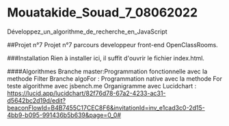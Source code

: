 # Mouatakide_Souad_7_08062022
Développez_un_algorithme_de_recherche_en_JavaScript

##Projet n°7
Projet n°7 parcours developpeur front-end OpenClassRooms.

###Installation
Rien à installer ici, il suffit d'ouvrir le fichier index.html.

####Algorithmes
Branche master:Programmation fonctionnelle avec la methode Filter
Branche algoFor : Programmation native avec la methode For
teste algorithme avec jsbench.me
Organigramme avec Lucidchart : https://lucid.app/lucidchart/82f76d78-67a2-4233-ac31-d5642bc2d19d/edit?beaconFlowId=B4B7455C17CEC8F6&invitationId=inv_e1cad3c0-2d15-4bb9-b095-991436b5b639&page=0_0#
